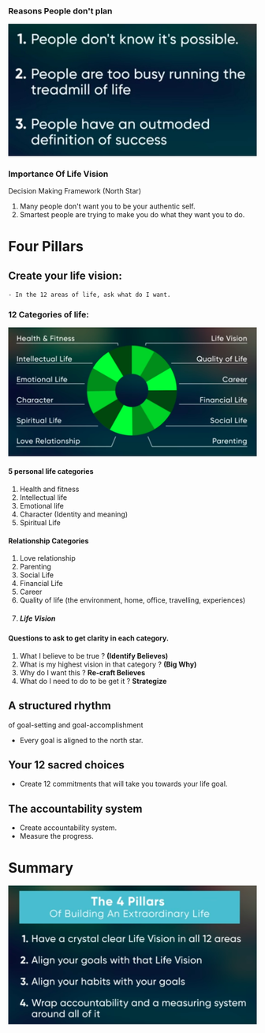 ### Reasons People don't plan
![picture 1](images/abc6e6f0585350326c10fd59ea3cbcfca4cde842d398806ae103546f32794527.png)  

### Importance Of Life Vision
Decision Making Framework (North Star)
   1. Many people don't want you to be your authentic self.
   2. Smartest people are trying to make you do what they want you to do.

# Four Pillars
## Create your life vision:
    - In the 12 areas of life, ask what do I want.

### 12 Categories of life:
![picture 2](images/981fada51891038e24749b0622c6f98874a50a1e62525431e5a6d85c1212b63e.png)  
#### 5 personal life categories
1. Health and fitness
2. Intellectual life
3. Emotional life
4. Character (Identity and meaning)
5. Spiritual Life

#### Relationship Categories
1. Love relationship
2. Parenting
3. Social Life
4. Financial Life
5. Career
6. Quality of life (the environment, home, office, travelling, experiences)
7. ##### Life Vision

#### Questions to ask to get clarity in each category.
1. What I believe to be true ? **(Identify Believes)**
2. What is my highest vision in that category ? **(Big Why)**
3. Why do I want this ? **Re-craft Believes**
4. What do I need to do to be get it ? **Strategize**

## A structured rhythm
of goal-setting and goal-accomplishment
- Every goal is aligned to the north star.

## Your 12 sacred choices
* Create 12 commitments that will take you towards your life goal.

## The accountability system
- Create accountability system.
- Measure the progress.

# Summary
![picture 3](images/cec01bd7a82b3b9512334607bf65a5a5d1b85f7c00fea7c87f666a8f6caa7cbf.png)  
